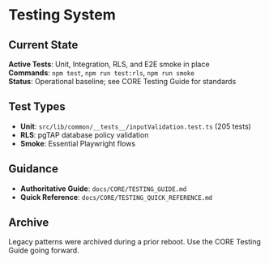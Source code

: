 # Testing System

## Current State

**Active Tests**: Unit, Integration, RLS, and E2E smoke in place  
**Commands**: `npm test`, `npm run test:rls`, `npm run smoke`  
**Status**: Operational baseline; see CORE Testing Guide for standards

## Test Types

- **Unit**: `src/lib/common/__tests__/inputValidation.test.ts` (205 tests)
- **RLS**: pgTAP database policy validation
- **Smoke**: Essential Playwright flows

## Guidance

- **Authoritative Guide**: `docs/CORE/TESTING_GUIDE.md`
- **Quick Reference**: `docs/CORE/TESTING_QUICK_REFERENCE.md`

## Archive

Legacy patterns were archived during a prior reboot. Use the CORE Testing Guide going forward.
